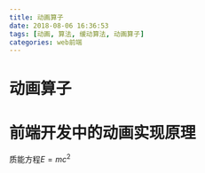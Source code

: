```yaml
---
title: 动画算子
date: 2018-08-06 16:36:53
tags: [动画, 算法, 缓动算法, 动画算子]
categories: web前端
---
```

动画算子
=======

# 前端开发中的动画实现原理
质能方程$E = mc^2$
